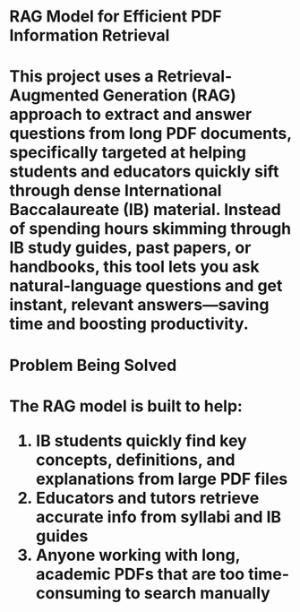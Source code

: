 <h1> RAG Model for Efficient PDF Information Retrieval <h1>
This project uses a Retrieval-Augmented Generation (RAG) approach to extract and answer questions from long PDF documents, specifically targeted at helping students and educators quickly sift through dense International Baccalaureate (IB) material. Instead of spending hours skimming through IB study guides, past papers, or handbooks, this tool lets you ask natural-language questions and get instant, relevant answers—saving time and boosting productivity.

<h1> Problem Being Solved <h1>
The RAG model is built to help: 
<ol> 
 <li>IB students quickly find key concepts, definitions, and explanations from large PDF files </li>
<li>Educators and tutors retrieve accurate info from syllabi and IB guides </li>
<li>Anyone working with long, academic PDFs that are too time-consuming to search manually</li>
</ol>
